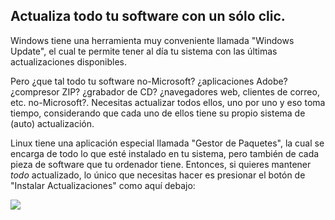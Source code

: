 <?php require("../../entete.php"); ?> <?php require("../../base.php"); ?>

<div id="corps">

<h2>Actualiza todo tu software con un sólo clic.</h2>

<p>Windows tiene una herramienta muy conveniente llamada "Windows Update", el cual te permite tener al día tu sistema con las últimas actualizaciones disponibles.</p>

<p>Pero ¿que tal todo tu software no-Microsoft? ¿aplicaciones Adobe? ¿compresor ZIP? ¿grabador de CD? ¿navegadores web, clientes de correo, etc. no-Microsoft?. Necesitas actualizar todos ellos, uno por uno y eso toma tiempo, considerando que cada uno de ellos tiene su propio sistema de (auto) actualización.</p>

<p>Linux tiene una aplicación especial llamada "Gestor de Paquetes", la cual se encarga de todo lo que esté instalado en tu sistema, pero también de cada pieza de software que tu ordenador tiene. Entonces, si quieres mantener <i>todo</i> actualizado, lo único que necesitas hacer es presionar el botón de "Instalar Actualizaciones" como aquí debajo:</p>


<img src="Images/global_update.png" />

</div>


